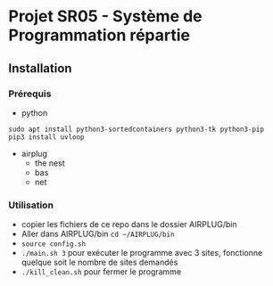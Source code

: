 # Projet SR05 - Système de Programmation répartie

## Installation

### Prérequis

* python
```bash=
sudo apt install python3-sortedcontainers python3-tk python3-pip
pip3 install uvloop
```
* airplug
	* the nest
	* bas
	* net

### Utilisation

* copier les fichiers de ce repo dans le dossier AIRPLUG/bin
* Aller dans AIRPLUG/bin `cd ~/AIRPLUG/bin`
* `source config.sh`
* `./main.sh 3` pour exécuter le programme avec 3 sites, fonctionne quelque soit le nombre de sites demandés
* `./kill_clean.sh` pour fermer le programme



